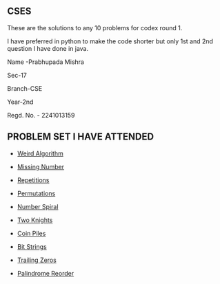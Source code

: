 ## CSES
These are the solutions to any 10 problems for codex round 1.

I have preferred in python to make the code shorter but only 1st and 2nd question I have done in java.

Name -Prabhupada Mishra

Sec-17

Branch-CSE

Year-2nd

Regd. No. - 2241013159
 

## PROBLEM SET I HAVE ATTENDED

 - [Weird Algorithm](https://cses.fi/problemset/task/1068)

 - [Missing Number](https://cses.fi/problemset/task/1083)

 - [Repetitions](https://cses.fi/problemset/task/1069)
 
 - [Permutations](https://cses.fi/problemset/task/1070)

 - [Number Spiral](https://cses.fi/problemset/task/1071)
 
 - [Two Knights](https://cses.fi/problemset/task/1072)
 
 - [Coin Piles](https://cses.fi/problemset/task/1754)
 
 - [Bit Strings](https://cses.fi/problemset/task/1617)
 
 - [Trailing Zeros](https://cses.fi/problemset/task/1618)
 
 - [Palindrome Reorder](https://cses.fi/problemset/task/1755)

   




